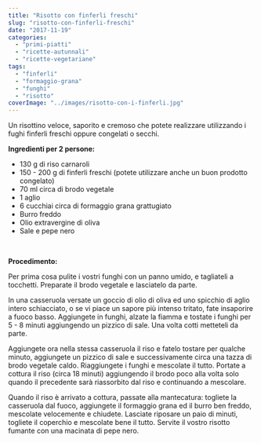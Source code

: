 ```yaml
---
title: "Risotto con finferli freschi"
slug: "risotto-con-finferli-freschi"
date: "2017-11-19"
categories: 
  - "primi-piatti"
  - "ricette-autunnali"
  - "ricette-vegetariane"
tags: 
  - "finferli"
  - "formaggio-grana"
  - "funghi"
  - "risotto"
coverImage: "../images/risotto-con-i-finferli.jpg"
---
```


Un risottino veloce, saporito e cremoso che potete realizzare utilizzando i fughi finferli freschi oppure congelati o secchi.

**Ingredienti per 2 persone:**

- 130 g di riso carnaroli
- 150 - 200 g di finferli freschi (potete utilizzare anche un buon prodotto congelato)
- 70 ml circa di brodo vegetale
- 1 aglio
- 6 cucchiai circa di formaggio grana grattugiato
- Burro freddo
- Olio extravergine di oliva
- Sale e pepe nero

 

**Procedimento:**

Per prima cosa pulite i vostri funghi con un panno umido, e tagliateli a tocchetti. Preparate il brodo vegetale e lasciatelo da parte.

In una casseruola versate un goccio di olio di oliva ed uno spicchio di aglio intero schiacciato, o se vi piace un sapore più intenso tritato, fate insaporire a fuoco basso. Aggiungete in funghi, alzate la fiamma e tostate i funghi per 5 - 8 minuti aggiungendo un pizzico di sale. Una volta cotti metteteli da parte.

Aggiungete ora nella stessa casseruola il riso e fatelo tostare per qualche minuto, aggiungete un pizzico di sale e successivamente circa una tazza di brodo vegetale caldo. Riaggiungete i funghi e mescolate il tutto. Portate a cottura il riso (circa 18 minuti) aggiungendo il brodo poco alla volta solo quando il precedente sarà riassorbito dal riso e continuando a mescolare.

Quando il riso è arrivato a cottura, passate alla mantecatura: togliete la casseruola dal fuoco, aggiungete il formaggio grana ed il burro ben freddo, mescolate velocemente e chiudete. Lasciate riposare un paio di minuti, togliete il coperchio e mescolate bene il tutto. Servite il vostro risotto fumante con una macinata di pepe nero.

